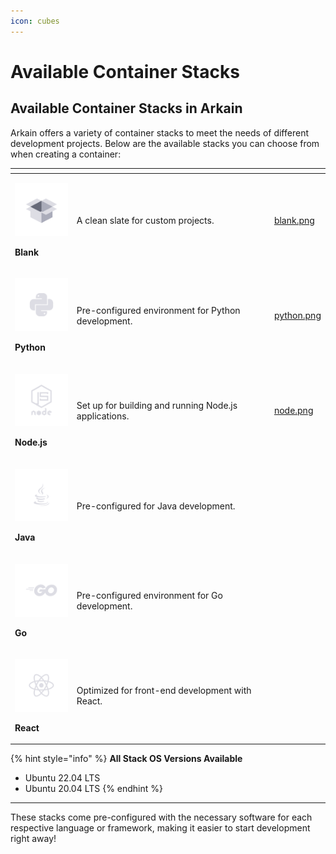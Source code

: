 ```yaml
---
icon: cubes
---
```


# Available Container Stacks

## **Available Container Stacks in Arkain**

Arkain offers a variety of container stacks to meet the needs of different development projects. Below are the available stacks you can choose from when creating a container:

<table data-card-size="large" data-view="cards"><thead><tr><th></th><th></th><th data-hidden></th><th data-hidden data-type="files"></th></tr></thead><tbody><tr><td><p><img src="../../.gitbook/assets/blank.png" alt=""></p><p><strong>Blank</strong></p></td><td>A clean slate for custom projects.</td><td></td><td><a href="../../.gitbook/assets/blank.png">blank.png</a></td></tr><tr><td><p><img src="../../.gitbook/assets/python.png" alt=""></p><p><strong>Python</strong></p></td><td>Pre-configured environment for Python development.</td><td></td><td><a href="../../.gitbook/assets/python.png">python.png</a></td></tr><tr><td><p><img src="../../.gitbook/assets/node.png" alt=""></p><p><strong>Node.js</strong></p></td><td>Set up for building and running Node.js applications.</td><td></td><td><a href="../../.gitbook/assets/node.png">node.png</a></td></tr><tr><td><p><img src="../../.gitbook/assets/java.png" alt=""></p><p><strong>Java</strong> </p></td><td>Pre-configured for Java development.</td><td></td><td></td></tr><tr><td><p><img src="../../.gitbook/assets/go.png" alt=""></p><p><strong>Go</strong></p></td><td>Pre-configured environment for Go development.</td><td></td><td></td></tr><tr><td><p><img src="../../.gitbook/assets/react.png" alt=""></p><p><strong>React</strong></p></td><td>Optimized for front-end development with React.</td><td></td><td></td></tr></tbody></table>

{% hint style="info" %}
**All Stack OS Versions Available**

* Ubuntu 22.04 LTS
* Ubuntu 20.04 LTS
{% endhint %}

***

These stacks come pre-configured with the necessary software for each respective language or framework, making it easier to start development right away!

